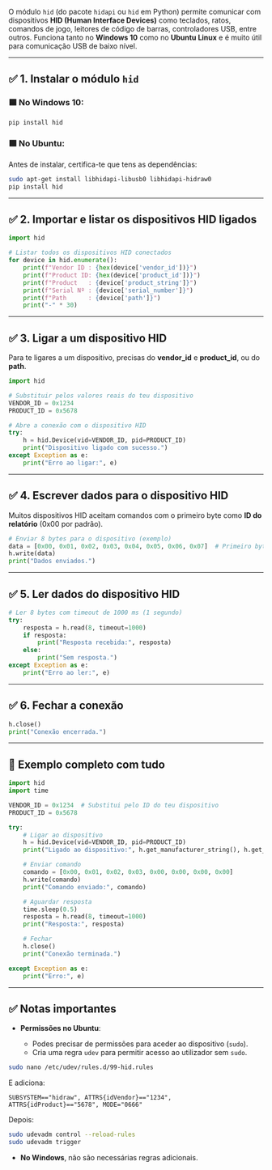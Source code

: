 O módulo `hid` (do pacote `hidapi` ou `hid` em Python) permite comunicar com dispositivos **HID (Human Interface Devices)** como teclados, ratos, comandos de jogo, leitores de código de barras, controladores USB, entre outros. Funciona tanto no **Windows 10** como no **Ubuntu Linux** e é muito útil para comunicação USB de baixo nível.

---

## ✅ 1. Instalar o módulo `hid`

### 🟦 No Windows 10:

```bash
pip install hid
```

### 🟪 No Ubuntu:

Antes de instalar, certifica-te que tens as dependências:

```bash
sudo apt-get install libhidapi-libusb0 libhidapi-hidraw0
pip install hid
```

---

## ✅ 2. Importar e listar os dispositivos HID ligados

```python
import hid

# Listar todos os dispositivos HID conectados
for device in hid.enumerate():
    print(f"Vendor ID : {hex(device['vendor_id'])}")
    print(f"Product ID: {hex(device['product_id'])}")
    print(f"Product   : {device['product_string']}")
    print(f"Serial Nº : {device['serial_number']}")
    print(f"Path      : {device['path']}")
    print("-" * 30)
```

---

## ✅ 3. Ligar a um dispositivo HID

Para te ligares a um dispositivo, precisas do **vendor\_id** e **product\_id**, ou do **path**.

```python
import hid

# Substituir pelos valores reais do teu dispositivo
VENDOR_ID = 0x1234
PRODUCT_ID = 0x5678

# Abre a conexão com o dispositivo HID
try:
    h = hid.Device(vid=VENDOR_ID, pid=PRODUCT_ID)
    print("Dispositivo ligado com sucesso.")
except Exception as e:
    print("Erro ao ligar:", e)
```

---

## ✅ 4. Escrever dados para o dispositivo HID

Muitos dispositivos HID aceitam comandos com o primeiro byte como **ID do relatório** (0x00 por padrão).

```python
# Enviar 8 bytes para o dispositivo (exemplo)
data = [0x00, 0x01, 0x02, 0x03, 0x04, 0x05, 0x06, 0x07]  # Primeiro byte é Report ID (0x00)
h.write(data)
print("Dados enviados.")
```

---

## ✅ 5. Ler dados do dispositivo HID

```python
# Ler 8 bytes com timeout de 1000 ms (1 segundo)
try:
    resposta = h.read(8, timeout=1000)
    if resposta:
        print("Resposta recebida:", resposta)
    else:
        print("Sem resposta.")
except Exception as e:
    print("Erro ao ler:", e)
```

---

## ✅ 6. Fechar a conexão

```python
h.close()
print("Conexão encerrada.")
```

---

## 🔁 Exemplo completo com tudo

```python
import hid
import time

VENDOR_ID = 0x1234  # Substitui pelo ID do teu dispositivo
PRODUCT_ID = 0x5678

try:
    # Ligar ao dispositivo
    h = hid.Device(vid=VENDOR_ID, pid=PRODUCT_ID)
    print("Ligado ao dispositivo:", h.get_manufacturer_string(), h.get_product_string())

    # Enviar comando
    comando = [0x00, 0x01, 0x02, 0x03, 0x00, 0x00, 0x00, 0x00]
    h.write(comando)
    print("Comando enviado:", comando)

    # Aguardar resposta
    time.sleep(0.5)
    resposta = h.read(8, timeout=1000)
    print("Resposta:", resposta)

    # Fechar
    h.close()
    print("Conexão terminada.")

except Exception as e:
    print("Erro:", e)
```

---

## ✅ Notas importantes

* **Permissões no Ubuntu**:

  * Podes precisar de permissões para aceder ao dispositivo (`sudo`).
  * Cria uma regra `udev` para permitir acesso ao utilizador sem `sudo`.

```bash
sudo nano /etc/udev/rules.d/99-hid.rules
```

E adiciona:

```
SUBSYSTEM=="hidraw", ATTRS{idVendor}=="1234", ATTRS{idProduct}=="5678", MODE="0666"
```

Depois:

```bash
sudo udevadm control --reload-rules
sudo udevadm trigger
```

* **No Windows**, não são necessárias regras adicionais.
